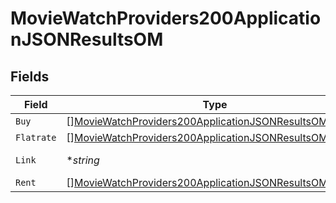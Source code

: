 # MovieWatchProviders200ApplicationJSONResultsOM


## Fields

| Field                                                                                                                                         | Type                                                                                                                                          | Required                                                                                                                                      | Description                                                                                                                                   | Example                                                                                                                                       |
| --------------------------------------------------------------------------------------------------------------------------------------------- | --------------------------------------------------------------------------------------------------------------------------------------------- | --------------------------------------------------------------------------------------------------------------------------------------------- | --------------------------------------------------------------------------------------------------------------------------------------------- | --------------------------------------------------------------------------------------------------------------------------------------------- |
| `Buy`                                                                                                                                         | [][MovieWatchProviders200ApplicationJSONResultsOMBuy](../../models/operations/moviewatchproviders200applicationjsonresultsombuy.md)           | :heavy_minus_sign:                                                                                                                            | N/A                                                                                                                                           |                                                                                                                                               |
| `Flatrate`                                                                                                                                    | [][MovieWatchProviders200ApplicationJSONResultsOMFlatrate](../../models/operations/moviewatchproviders200applicationjsonresultsomflatrate.md) | :heavy_minus_sign:                                                                                                                            | N/A                                                                                                                                           |                                                                                                                                               |
| `Link`                                                                                                                                        | **string*                                                                                                                                     | :heavy_minus_sign:                                                                                                                            | N/A                                                                                                                                           | https://www.themoviedb.org/movie/550-fight-club/watch?locale=OM                                                                               |
| `Rent`                                                                                                                                        | [][MovieWatchProviders200ApplicationJSONResultsOMRent](../../models/operations/moviewatchproviders200applicationjsonresultsomrent.md)         | :heavy_minus_sign:                                                                                                                            | N/A                                                                                                                                           |                                                                                                                                               |